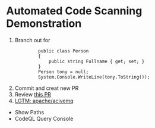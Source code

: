 # Automated Code Scanning Demonstration
1. Branch out for 
```
            public class Person
            {
                public string Fullname { get; set; }
            }
            Person tony = null;
            System.Console.WriteLine(tony.ToString());
```
2. Commit and creat new PR
3. Review [this PR](https://github.com/tony-lab/hello-dotnetcore/pull/4)
4. [LGTM: apache/acivemq](https://lgtm.com/projects/g/apache/activemq?mode=list)
  - Show Paths
  - CodeQL Query Console
